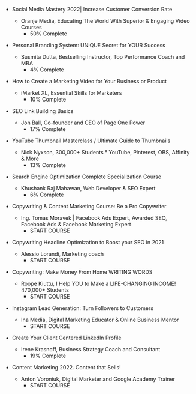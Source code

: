 - Social Media Mastery 2022| Increase Customer Conversion Rate
  - Oranje Media, Educating The World With Superior & Engaging Video Courses
    - 50% Complete

- Personal Branding System: UNIQUE Secret for YOUR Success
  - Susmita Dutta, Bestselling Instructor, Top Performance Coach and MBA
    - 4% Complete

- How to Create a Marketing Video for Your Business or Product
  - iMarket XL, Essential Skills for Marketers
    - 10% Complete

- SEO Link Building Basics
  - Jon Ball, Co-founder and CEO of Page One Power
    - 17% Complete

- YouTube Thumbnail Masterclass / Ultimate Guide to Thumbnails
  - Nick Nyxson, 300,000+ Students ° YouTube, Pinterest, OBS, Affinity & More
    - 13% Complete

- Search Engine Optimization Complete Specialization Course
  - Khushank Raj Mahawan, Web Developer & SEO Expert
    - 6% Complete

- Copywriting & Content Marketing Course: Be a Pro Copywriter
  - Ing. Tomas Moravek | Facebook Ads Expert, Awarded SEO, Facebook Ads & Facebook Marketing Expert
    - START COURSE

- Copywriting Headline Optimization to Boost your SEO in 2021
  - Alessio Lorandi, Marketing coach
    - START COURSE

- Copywriting: Make Money From Home WRITING WORDS
  - Roope Kiuttu, I Help YOU to Make a LIFE-CHANGING INCOME! 470,000+ Students
    - START COURSE

- Instagram Lead Generation: Turn Followers to Customers
  - Ina Media, Digital Marketing Educator & Online Business Mentor
    - START COURSE

- Create Your Client Centered LinkedIn Profile
  - Irene Krasnoff, Business Strategy Coach and Consultant
    - 19% Complete

- Content Marketing 2022. Content that Sells!
  - Anton Voroniuk, Digital Marketer and Google Academy Trainer
    - START COURSE
